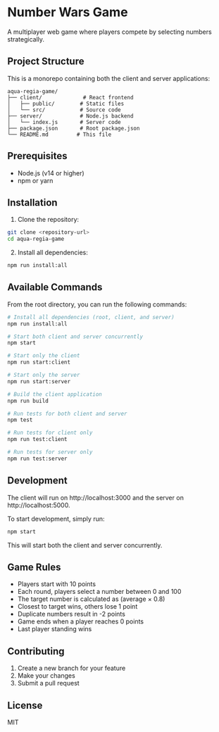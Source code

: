 # Number Wars Game

A multiplayer web game where players compete by selecting numbers strategically.

## Project Structure

This is a monorepo containing both the client and server applications:

```
aqua-regia-game/
├── client/             # React frontend
│   ├── public/        # Static files
│   └── src/           # Source code
├── server/            # Node.js backend
│   └── index.js       # Server code
├── package.json       # Root package.json
└── README.md         # This file
```

## Prerequisites

- Node.js (v14 or higher)
- npm or yarn

## Installation

1. Clone the repository:
```bash
git clone <repository-url>
cd aqua-regia-game
```

2. Install all dependencies:
```bash
npm run install:all
```

## Available Commands

From the root directory, you can run the following commands:

```bash
# Install all dependencies (root, client, and server)
npm run install:all

# Start both client and server concurrently
npm start

# Start only the client
npm run start:client

# Start only the server
npm run start:server

# Build the client application
npm run build

# Run tests for both client and server
npm test

# Run tests for client only
npm run test:client

# Run tests for server only
npm run test:server
```

## Development

The client will run on http://localhost:3000 and the server on http://localhost:5000.

To start development, simply run:
```bash
npm start
```

This will start both the client and server concurrently.

## Game Rules

- Players start with 10 points
- Each round, players select a number between 0 and 100
- The target number is calculated as (average × 0.8)
- Closest to target wins, others lose 1 point
- Duplicate numbers result in -2 points
- Game ends when a player reaches 0 points
- Last player standing wins

## Contributing

1. Create a new branch for your feature
2. Make your changes
3. Submit a pull request

## License

MIT 
